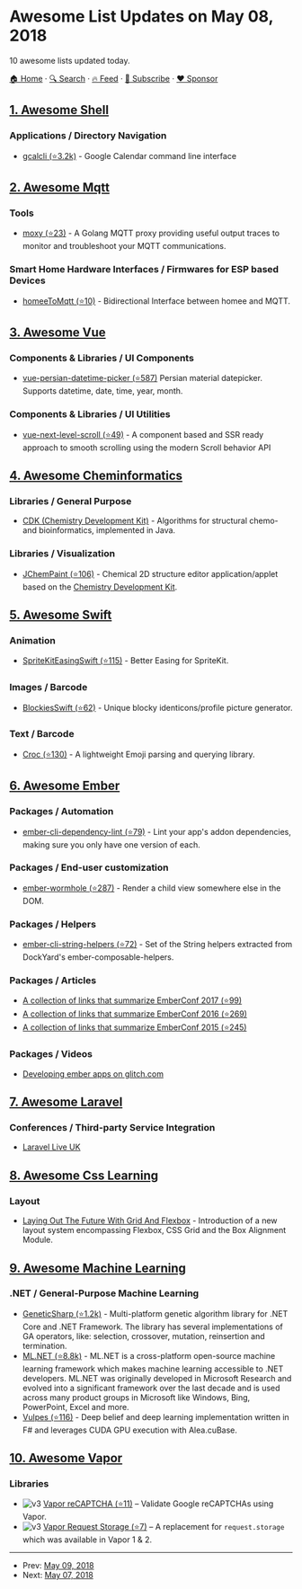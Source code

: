 # Awesome List Updates on May 08, 2018

10 awesome lists updated today.

[🏠 Home](/README.md) · [🔍 Search](https://www.trackawesomelist.com/search/) · [🔥 Feed](https://www.trackawesomelist.com/rss.xml) · [📮 Subscribe](https://trackawesomelist.us17.list-manage.com/subscribe?u=d2f0117aa829c83a63ec63c2f&id=36a103854c) · [❤️  Sponsor](https://github.com/sponsors/theowenyoung)



## [1. Awesome Shell](/content/alebcay/awesome-shell/README.md)

### Applications / Directory Navigation

*   [gcalcli (⭐3.2k)](https://github.com/insanum/gcalcli) - Google Calendar command line interface

## [2. Awesome Mqtt](/content/hobbyquaker/awesome-mqtt/README.md)

### Tools

*   [moxy (⭐23)](https://github.com/jvermillard/moxy) - A Golang MQTT proxy providing useful output traces to monitor and troubleshoot your MQTT communications.

### Smart Home Hardware Interfaces / Firmwares for ESP based Devices

*   [homeeToMqtt (⭐10)](https://github.com/odig/homeeToMqtt) - Bidirectional Interface between homee and MQTT.

## [3. Awesome Vue](/content/vuejs/awesome-vue/README.md)

### Components & Libraries / UI Components

*   [vue-persian-datetime-picker (⭐587)](https://github.com/talkhabi/vue-persian-datetime-picker) Persian material datepicker. Supports datetime, date, time, year, month.

### Components & Libraries / UI Utilities

*   [vue-next-level-scroll (⭐49)](https://github.com/Developmint/vue-next-level-scroll) - A component based and SSR ready approach to smooth scrolling using the modern Scroll behavior API

## [4. Awesome Cheminformatics](/content/hsiaoyi0504/awesome-cheminformatics/README.md)

### Libraries / General Purpose

*   [CDK (Chemistry Development Kit)](https://sourceforge.net/projects/cdk/) - Algorithms for structural chemo- and bioinformatics, implemented in Java.

### Libraries / Visualization

*   [JChemPaint (⭐106)](https://github.com/JChemPaint/jchempaint) - Chemical 2D structure editor application/applet based on the [Chemistry Development Kit](https://sourceforge.net/projects/cdk/).

## [5. Awesome Swift](/content/matteocrippa/awesome-swift/README.md)

### Animation

*   [SpriteKitEasingSwift (⭐115)](https://github.com/craiggrummitt/SpriteKitEasingSwift) - Better Easing for SpriteKit.

### Images / Barcode

*   [BlockiesSwift (⭐62)](https://github.com/Boilertalk/BlockiesSwift) - Unique blocky identicons/profile picture generator.

### Text / Barcode

*   [Croc (⭐130)](https://github.com/JKalash/Croc) - A lightweight Emoji parsing and querying library.

## [6. Awesome Ember](/content/ember-community-russia/awesome-ember/README.md)

### Packages / Automation

*   [ember-cli-dependency-lint (⭐79)](https://github.com/salsify/ember-cli-dependency-lint) - Lint your app's addon dependencies, making sure you only have one version of each.

### Packages / End-user customization

*   [ember-wormhole (⭐287)](https://github.com/yapplabs/ember-wormhole) - Render a child view somewhere else in the DOM.

### Packages / Helpers

*   [ember-cli-string-helpers (⭐72)](https://github.com/romulomachado/ember-cli-string-helpers) - Set of the String helpers extracted from DockYard's ember-composable-helpers.

### Packages / Articles

*   [A collection of links that summarize EmberConf 2017 (⭐99)](https://github.com/poteto/emberconf-2017)
*   [A collection of links that summarize EmberConf 2016 (⭐269)](https://github.com/poteto/emberconf-2016)
*   [A collection of links that summarize EmberConf 2015 (⭐245)](https://github.com/poteto/emberconf-2015)

### Packages / Videos

*   [Developing ember apps on glitch.com](https://www.youtube.com/watch?v=uhXA6ECaknw)

## [7. Awesome Laravel](/content/chiraggude/awesome-laravel/README.md)

### Conferences / Third-party Service Integration

*   [Laravel Live UK](https://laravellive.uk/)

## [8. Awesome Css Learning](/content/micromata/awesome-css-learning/README.md)

### Layout

*   [Laying Out The Future With Grid And Flexbox](https://www.youtube.com/watch?v=hj355PRbwSQ) - Introduction of a new layout system encompassing Flexbox, CSS Grid and the Box Alignment Module.

## [9. Awesome Machine Learning](/content/josephmisiti/awesome-machine-learning/README.md)

### .NET / General-Purpose Machine Learning

*   [GeneticSharp (⭐1.2k)](https://github.com/giacomelli/GeneticSharp) - Multi-platform genetic algorithm library for .NET Core and .NET Framework. The library has several implementations of GA operators, like: selection, crossover, mutation, reinsertion and termination.
*   [ML.NET (⭐8.8k)](https://github.com/dotnet/machinelearning) - ML.NET is a cross-platform open-source machine learning framework which makes machine learning accessible to .NET developers. ML.NET was originally developed in Microsoft Research and evolved into a significant framework over the last decade and is used across many product groups in Microsoft like Windows, Bing, PowerPoint, Excel and more.
*   [Vulpes (⭐116)](https://github.com/fsprojects/Vulpes) - Deep belief and deep learning implementation written in F# and leverages CUDA GPU execution with Alea.cuBase.

## [10. Awesome Vapor](/content/vapor-community/awesome-vapor/README.md)

### Libraries

*   ![v3](https://github.com/vapor-community/awesome-vapor/raw/main/img/vapor-3.png) [Vapor reCAPTCHA (⭐11)](https://github.com/gotranseo/vapor-recaptcha) – Validate Google reCAPTCHAs using Vapor.
*   ![v3](https://github.com/vapor-community/awesome-vapor/raw/main/img/vapor-3.png) [Vapor Request Storage (⭐7)](https://github.com/skelpo/vapor-request-storage) – A replacement for `request.storage` which was available in Vapor 1 & 2.

---

- Prev: [May 09, 2018](/content/2018/05/09/README.md)
- Next: [May 07, 2018](/content/2018/05/07/README.md)